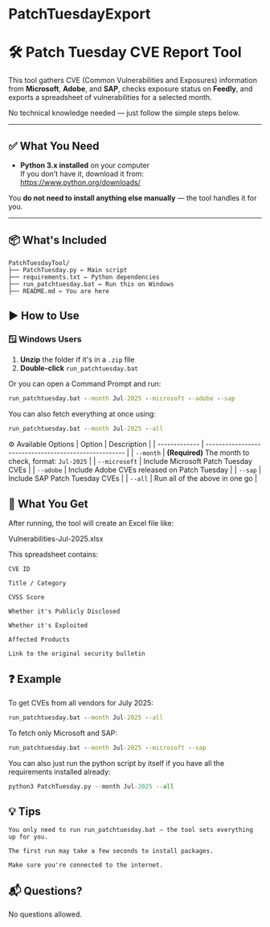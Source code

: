 # PatchTuesdayExport

# 🛠️ Patch Tuesday CVE Report Tool

This tool gathers CVE (Common Vulnerabilities and Exposures) information from **Microsoft**, **Adobe**, and **SAP**, checks exposure status on **Feedly**, and exports a spreadsheet of vulnerabilities for a selected month.

No technical knowledge needed — just follow the simple steps below.

---

## ✅ What You Need

- **Python 3.x installed** on your computer  
  If you don’t have it, download it from: https://www.python.org/downloads/

You **do not need to install anything else manually** — the tool handles it for you.

---

## 📦 What's Included
```
PatchTuesdayTool/
├── PatchTuesday.py ← Main script
├── requirements.txt ← Python dependencies
├── run_patchtuesday.bat ← Run this on Windows
├── README.md ← You are here
```

## ▶️ How to Use

### 🪟 Windows Users

1. **Unzip** the folder if it's in a `.zip` file
2. **Double-click** `run_patchtuesday.bat`

Or you can open a Command Prompt and run:

```cmd
run_patchtuesday.bat --month Jul-2025 --microsoft --adobe --sap
```
You can also fetch everything at once using:
```cmd
run_patchtuesday.bat --month Jul-2025 --all
```

⚙️ Available Options
| Option        | Description                                           |
| ------------- | ----------------------------------------------------- |
| `--month`     | **(Required)** The month to check, format: `Jul-2025` |
| `--microsoft` | Include Microsoft Patch Tuesday CVEs                  |
| `--adobe`     | Include Adobe CVEs released on Patch Tuesday          |
| `--sap`       | Include SAP Patch Tuesday CVEs                        |
| `--all`       | Run all of the above in one go                        |


## 📄 What You Get

After running, the tool will create an Excel file like:

Vulnerabilities-Jul-2025.xlsx

This spreadsheet contains:

    CVE ID

    Title / Category

    CVSS Score

    Whether it's Publicly Disclosed

    Whether it's Exploited

    Affected Products

    Link to the original security bulletin

## ❓ Example

To get CVEs from all vendors for July 2025:
```cmd
run_patchtuesday.bat --month Jul-2025 --all
```
To fetch only Microsoft and SAP:
```cmd
run_patchtuesday.bat --month Jul-2025 --microsoft --sap
```

You can also just run the python script by itself if you have all the requirements installed already:
```python
python3 PatchTuesday.py --month Jul-2025 --all
```


## 💡 Tips

    You only need to run run_patchtuesday.bat — the tool sets everything up for you.

    The first run may take a few seconds to install packages.

    Make sure you're connected to the internet.

## 📬 Questions?
No questions allowed. 

